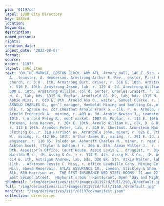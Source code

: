 ```yaml
---
pid: '01197cd'
label: 1888 City Directory
key: 1888cd
location: 
keywords: 
description: 
named_persons: 
rights: 
creation_date: 
ingest_date: '2023-08-07'
format: 
source: 
order: '1197'
layout: cmhc_item
text: 'ON THE MARKET, BOSTON BLOCK. ARM ATL  Armory Hall, 140 E. 5th. Armour Thomas
  A., teamster, A. Henderson. Armstrong Arthur E. Rev., pastor, First Presbyterian
  church, r. 3:0 . Ith. Armstrong Burt, driver, r. 516 E. 10th. Armstrong Irwin Mrs.,
  r. 516 E. 10th. Armstrong Jason, lab, r. 129 W. 2d. Armstrong William, miner, r.
  600 E. 10th. Armstrong William, col’d, porter, Charles Grabert, r. 135 W. 2d. Arndfield
  N. G., lab, bds. 1315 N. Poplar. Arndfield 8S. M., lab, bds. 1315 N. Poplar. Arnold
  Abbie Miss, r. 6¢0 E. 8th. Arnold Asa O., waiter, Samuel Clarke, r. 315 N. Poplar.
  ARNOLD CHARLES G., gen’] manager, Humboldt Mining and Smelting Co.,office, 26 Quincy
  Blk, r. Spruce sw. cor.Chestnut Arnold Frank S., clk, P. G. Arnold, r. 113 E. 10th.
  Arnold Frederick A., mining, r. 409 W. 3d. Arnold Newton J., teamster, r. 112 E.
  10th. \ Arnold Peleg R., meat market, 1007 N. Poplar, r. 113 E. 10th. Arnold Samuel,
  foreman, John Harvey, r. 20+ E. 10th. Arnold William H., clk, D. & R. G. R. R.,
  r. 113 E 10th. Aronson Peter, lab, r. 819 W. Chestnut. Aronstein Max, clk, Manhattan
  Clothing Co.,r. 319 Harrison av. Arrandale John, miner, r. 826 E. 7th. Arthur George
  W., mining, r. 412 EH. 10th. Arthur James B., mining, r. 391 E. 2d. Arvidson August,
  engineer, r. 110 8S. Toledo av. Asheraft Charles N., miner, r. rear 207 E. 6th.
  Ashton Scott, (Taylor & Ashton,) r. 206 W. 8th. Asman Walter J., r. rear 219 E.
  8th. Assessor’s Office, Court House. Assig Louis E., druggist, r. 314 E. 4th. Assig
  Matilda Mrs., (M. Assig & Co.,) r. 314 E. 4th. Assig M. & Co., (M. Assig,) druggists,
  314 E. ith. Astrigan Andrew, lab, bds. 320 EK. 5th. Atkin Walter, lab, r. 130 E.
  11th. . Atkinson Jessie C. Miss, r. office Leadville Cons. Mining Co., Carbonate
  Hill, above Reservoir. ATLAS ASSURANCE CO., London, Stickley & Shaw, agts, De Maineville
  Blk, 600 Harrison av.  THE BEST INSURANCE NED STEEL ROOMS, 21 and 22 5 62     106
  East Second Street.  Hayhurst’s Gom’! Restaurant, Open ‘Day and Might. '
thumbnail: "/img/derivatives/iiif/images/01197cd/full/250,/0/default.jpg"
full: "/img/derivatives/iiif/images/01197cd/full/1140,/0/default.jpg"
manifest: "/img/derivatives/iiif/01197cd/manifest.json"
collection: directories
---
```

